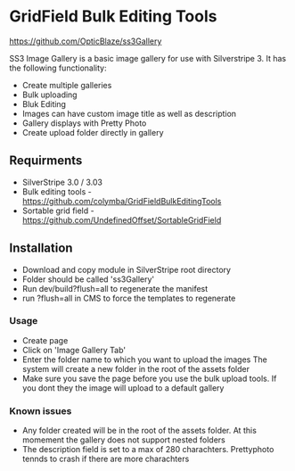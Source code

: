 GridField Bulk Editing Tools
============================
https://github.com/OpticBlaze/ss3Gallery


SS3 Image Gallery is a basic image gallery for use with Silverstripe 3. 
It has the following functionality:

- Create multiple galleries
- Bulk uploading
- Bluk Editing
- Images can have custom image title as well as description
- Gallery displays with Pretty Photo
- Create upload folder directly in gallery

## Requirments
- SilverStripe 3.0 / 3.03
- Bulk editing tools - https://github.com/colymba/GridFieldBulkEditingTools
- Sortable grid field - https://github.com/UndefinedOffset/SortableGridField

## Installation
- Download and copy module in SilverStripe root directory 
- Folder should be called 'ss3Gallery'
- Run dev/build?flush=all to regenerate the manifest
- run ?flush=all in CMS to force the templates to regenerate

### Usage 
- Create page
- Click on 'Image Gallery Tab'
- Enter the folder name to which you want to upload the images
  The system will create a new folder in the root of the assets folder
- Make sure you save the page before you use the bulk upload tools. If you dont they the image will upload to a default gallery

### Known issues
- Any folder created will be in the root of the assets folder. At this momement the gallery does not support nested folders
- The description field is set to a max of 280 charachters. Prettyphoto tennds to crash if there are more charachters
